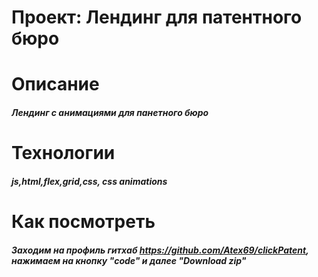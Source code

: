 # Проект: Лендинг для патентного бюро
# Описание
#####    Лендинг с анимациями для панетного бюро

# Технологии
##### js,html,flex,grid,css, css animations
# Как посмотреть
#####     Заходим на профиль гитхаб  https://github.com/Atex69/clickPatent, нажимаем на кнопку "code" и далее "Download zip"

